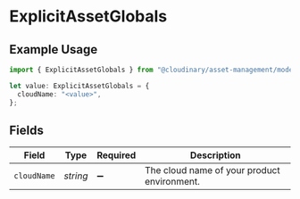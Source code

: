 # ExplicitAssetGlobals

## Example Usage

```typescript
import { ExplicitAssetGlobals } from "@cloudinary/asset-management/models/operations";

let value: ExplicitAssetGlobals = {
  cloudName: "<value>",
};
```

## Fields

| Field                                       | Type                                        | Required                                    | Description                                 |
| ------------------------------------------- | ------------------------------------------- | ------------------------------------------- | ------------------------------------------- |
| `cloudName`                                 | *string*                                    | :heavy_minus_sign:                          | The cloud name of your product environment. |